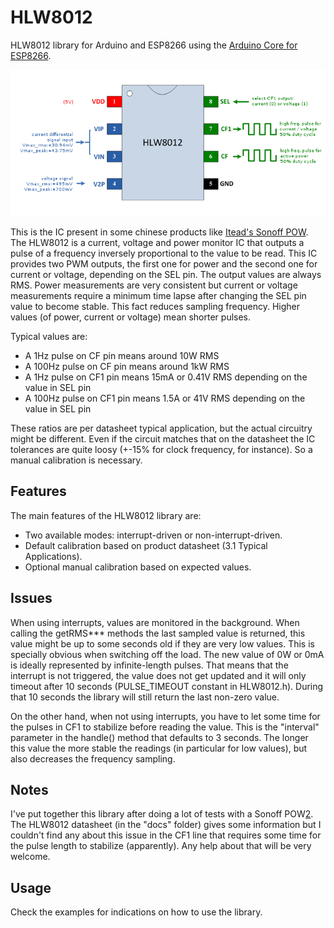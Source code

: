 # HLW8012

HLW8012 library for Arduino and ESP8266 using the [Arduino Core for ESP8266][1].

![HLW8012 Pinoout](/docs/HLW8012_pinout.png)


This is the IC present in some chinese products like [Itead's Sonoff POW][2].
The HLW8012 is a current, voltage and power monitor IC that outputs a pulse of a frequency inversely proportional to the value to be read.
This IC provides two PWM outputs, the first one for power and the second one for current or voltage, depending on the SEL pin. The output values are always RMS. Power measurements are very consistent but current or voltage measurements require a minimum time lapse after changing the SEL pin value to become stable. This fact reduces sampling frequency.
Higher values (of power, current or voltage) mean shorter pulses.

Typical values are:

* A 1Hz pulse on CF pin means around 10W RMS
* A 100Hz pulse on CF pin means around 1kW RMS
* A 1Hz pulse on CF1 pin means 15mA or 0.41V RMS depending on the value in SEL pin
* A 100Hz pulse on CF1 pin means 1.5A or 41V RMS depending on the value in SEL pin

These ratios are per datasheet typical application, but the actual circuitry might be different.
Even if the circuit matches that on the datasheet the IC tolerances are quite loosy (+-15% for clock frequency, for instance).
So a manual calibration is necessary.

## Features

The main features of the HLW8012 library are:

* Two available modes: interrupt-driven or non-interrupt-driven.
* Default calibration based on product datasheet (3.1 Typical Applications).
* Optional manual calibration based on expected values.

## Issues

When using interrupts, values are monitored in the background. When calling the getRMS*** methods the last sampled value is returned, this value might be up to some seconds old if they are very low values. This is specially obvious when switching off the load. The new value of 0W or 0mA is ideally represented by infinite-length pulses. That means that the interrupt is not triggered, the value does not get updated and it will only timeout after 10 seconds (PULSE_TIMEOUT constant in HLW8012.h). During that 10 seconds the library will still return the last non-zero value.

On the other hand, when not using interrupts, you have to let some time for the pulses in CF1 to stabilize before reading the value. This is the "interval" parameter in the handle() method that defaults to 3 seconds. The longer this value the more stable the readings (in particular for low values), but also decreases the frequency sampling.

## Notes

I've put together this library after doing a lot of tests with a Sonoff POW[2]. The HLW8012 datasheet (in the "docs" folder) gives some information but I couldn't find any about this issue in the CF1 line that requires some time for the pulse length to stabilize (apparently). Any help about that will be very welcome.

## Usage

Check the examples for indications on how to use the library.


[1]:https://github.com/esp8266/Arduino
[2]:https://www.itead.cc/sonoff-pow.html?acc=70efdf2ec9b086079795c442636b55fb
